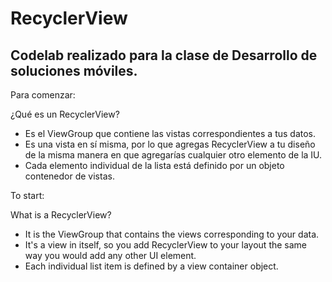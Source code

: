 # RecyclerView

## Codelab realizado para la clase de Desarrollo de soluciones móviles.

Para comenzar:

¿Qué es un RecyclerView?

- Es el ViewGroup que contiene las vistas correspondientes a tus datos.
- Es una vista en sí misma, por lo que agregas RecyclerView a tu diseño de la misma manera en que agregarías cualquier otro elemento de la IU.
- Cada elemento individual de la lista está definido por un objeto contenedor de vistas.

To start:

What is a RecyclerView?

- It is the ViewGroup that contains the views corresponding to your data.
- It's a view in itself, so you add RecyclerView to your layout the same way you would add any other UI element.
- Each individual list item is defined by a view container object.
